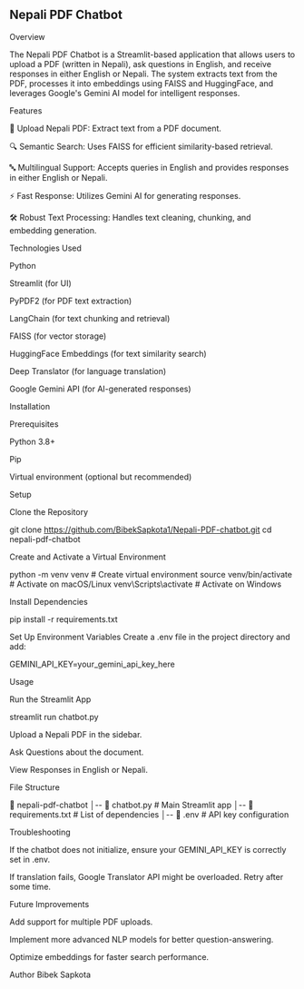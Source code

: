 ## Nepali PDF Chatbot

Overview

The Nepali PDF Chatbot is a Streamlit-based application that allows users to upload a PDF (written in Nepali), ask questions in English, and receive responses in either English or Nepali. The system extracts text from the PDF, processes it into embeddings using FAISS and HuggingFace, and leverages Google's Gemini AI model for intelligent responses.

Features

📂 Upload Nepali PDF: Extract text from a PDF document.

🔍 Semantic Search: Uses FAISS for efficient similarity-based retrieval.

🔤 Multilingual Support: Accepts queries in English and provides responses in either English or Nepali.

⚡ Fast Response: Utilizes Gemini AI for generating responses.

🛠️ Robust Text Processing: Handles text cleaning, chunking, and embedding generation.

Technologies Used

Python

Streamlit (for UI)

PyPDF2 (for PDF text extraction)

LangChain (for text chunking and retrieval)

FAISS (for vector storage)

HuggingFace Embeddings (for text similarity search)

Deep Translator (for language translation)

Google Gemini API (for AI-generated responses)

Installation

Prerequisites

Python 3.8+

Pip

Virtual environment (optional but recommended)

Setup

Clone the Repository

   git clone https://github.com/BibekSapkota1/Nepali-PDF-chatbot.git
   cd nepali-pdf-chatbot

Create and Activate a Virtual Environment

   python -m venv venv  # Create virtual environment
   source venv/bin/activate  # Activate on macOS/Linux
   venv\Scripts\activate  # Activate on Windows

Install Dependencies

   pip install -r requirements.txt

Set Up Environment Variables
Create a .env file in the project directory and add:

   GEMINI_API_KEY=your_gemini_api_key_here

Usage

Run the Streamlit App

   streamlit run chatbot.py

Upload a Nepali PDF in the sidebar.

Ask Questions about the document.

View Responses in English or Nepali.

File Structure

📂 nepali-pdf-chatbot
│-- 📄 chatbot.py             # Main Streamlit app
│-- 📄 requirements.txt   # List of dependencies
│-- 📄 .env               # API key configuration

Troubleshooting

If the chatbot does not initialize, ensure your GEMINI_API_KEY is correctly set in .env.

If translation fails, Google Translator API might be overloaded. Retry after some time.

Future Improvements

Add support for multiple PDF uploads.

Implement more advanced NLP models for better question-answering.

Optimize embeddings for faster search performance.


Author
Bibek Sapkota

